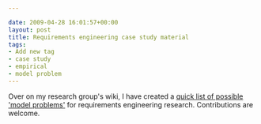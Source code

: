 ```yaml
---

date: 2009-04-28 16:01:57+00:00
layout: post
title: Requirements engineering case study material
tags:
- Add new tag
- case study
- empirical
- model problem
---
```


Over on my research group's wiki, I have created a [quick list of possible 'model problems'](http://se.cs.toronto.edu/index.php/RECaseStudies) for requirements engineering research. Contributions are welcome.
